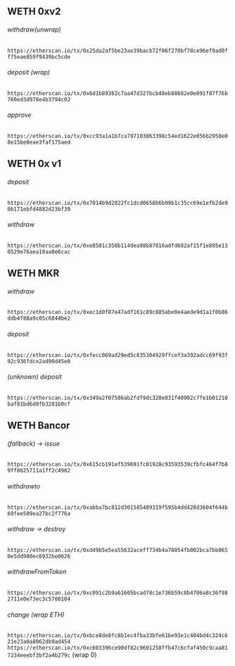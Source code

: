 ## WETH  0xv2
###### withdraw(unwrap)
`https://etherscan.io/tx/0x25da2af5be23ae39bacb72f06f270bf78ce96ef9ad0ff75eae859f9439bc5cde`

###### deposit (wrap)
`https://etherscan.io/tx/0x6d1b89382c7aa47d327bcb48eb88682e0e091f87f76b760ed3d978e4b3794c02`

###### approve
`https://etherscan.io/tx/0xcc93a1a1b7ca797103063398c54ed1622e056b2950e08e15be0eae3faf175aed`

## WETH 0x v1
###### deposit
`https://etherscan.io/tx/0x7014b9d2022fc1dcd0658b6b99b1c35cc69e1efb2de90b171ebfd4882d23bf39`

###### withdraw
`https://etherscan.io/tx/0xe8581c358b114dea98b87816adfd682af15f1e895e130529e76aea18aa0e6cac`

## WETH  MKR
###### withdraw
`https://etherscan.io/tx/0xec1d0f87e47adf161c89c885abe0e4aede9d1a1f0b86ddb4f88a9c05c6844be2`

###### deposit
`https://etherscan.io/tx/0xfecc069ad29ed5c835304929ffcef3a392adcc69f93f92c936fdce2ad90d45e0`

###### (unknown) deposit
``https://etherscan.io/tx/0x349a2f07586ab2fdf9dc328e831f40902c7fe1b01210baf81bd6d0fb3281b0cf``

## WETH Bancor
###### (fallback) -> issue
`https://etherscan.io/tx/0x615cb191ef539691fc01928c93593539cfbfc464f7b89ff8625711a1ff2c4982`

###### withdrawto
`https://etherscan.io/tx/0xabba7bc812d301585489319f595b4dd420d3604f644b69fee509ea27bc2f776a`

###### withdraw -> destroy
`https://etherscan.io/tx/0xd49b5e5ea55632aceff734b4a78054fb002bca7bb0650e5dd980ec6932be0626`

###### withdrawFromToken
`https://etherscan.io/tx/0xc091c2b9a61605bcad78c1e736b59c8b4706a8c36f982711e0e73ec3c5708104`

###### change (wrap ETH)
`https://etherscan.io/tx/0xbce8de8fc8b1ec4fba33bfe61be93e1c404bd4c324c621e23a0a8062db9ad454`
`https://etherscan.io/tx/0xc603396ce90df82c9601258ffb47c6cfaf450c9caa817234eeebf3bf2a4b279c` (wrap 0)